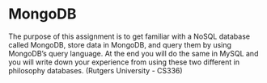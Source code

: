 # MongoDB

The purpose of this assignment is to get familiar with a NoSQL database
called MongoDB, store data in MongoDB, and query them by using MongoDB’s
query language. At the end you will do the same in MySQL and you will write
down your experience from using these two different in philosophy databases. (Rutgers University - CS336)
